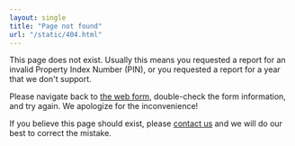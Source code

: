 ```yaml
---
layout: single
title: "Page not found"
url: "/static/404.html"
---
```


This page does not exist. Usually this means you requested a report for
an invalid Property Index Number (PIN), or you requested a report for
a year that we don't support.

Please navigate back to [the web
form](https://www.cookcountyassessoril.gov/model-value-report), double-check
the form information, and try again. We apologize for the inconvenience!

If you believe this page should exist, please [contact
us](https://www.cookcountyassessor.com/contact)
and we will do our best to correct the mistake.
